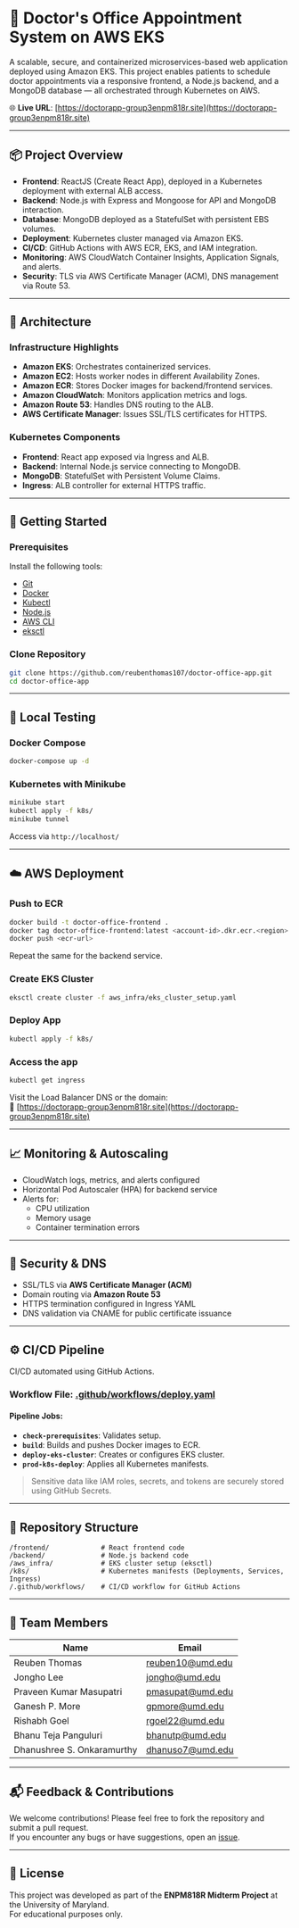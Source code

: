 # 🏥 Doctor's Office Appointment System on AWS EKS

A scalable, secure, and containerized microservices-based web application deployed using Amazon EKS. This project enables patients to schedule doctor appointments via a responsive frontend, a Node.js backend, and a MongoDB database — all orchestrated through Kubernetes on AWS.

🌐 **Live URL**: [https://doctorapp-group3enpm818r.site](https://doctorapp-group3enpm818r.site)

---

## 📦 Project Overview

- **Frontend**: ReactJS (Create React App), deployed in a Kubernetes deployment with external ALB access.
- **Backend**: Node.js with Express and Mongoose for API and MongoDB interaction.
- **Database**: MongoDB deployed as a StatefulSet with persistent EBS volumes.
- **Deployment**: Kubernetes cluster managed via Amazon EKS.
- **CI/CD**: GitHub Actions with AWS ECR, EKS, and IAM integration.
- **Monitoring**: AWS CloudWatch Container Insights, Application Signals, and alerts.
- **Security**: TLS via AWS Certificate Manager (ACM), DNS management via Route 53.

---

## 🧭 Architecture

### Infrastructure Highlights

- **Amazon EKS**: Orchestrates containerized services.
- **Amazon EC2**: Hosts worker nodes in different Availability Zones.
- **Amazon ECR**: Stores Docker images for backend/frontend services.
- **Amazon CloudWatch**: Monitors application metrics and logs.
- **Amazon Route 53**: Handles DNS routing to the ALB.
- **AWS Certificate Manager**: Issues SSL/TLS certificates for HTTPS.

### Kubernetes Components

- **Frontend**: React app exposed via Ingress and ALB.
- **Backend**: Internal Node.js service connecting to MongoDB.
- **MongoDB**: StatefulSet with Persistent Volume Claims.
- **Ingress**: ALB controller for external HTTPS traffic.

---

## 🚀 Getting Started

### Prerequisites

Install the following tools:

- [Git](https://git-scm.com/downloads)
- [Docker](https://www.docker.com/products/docker-desktop)
- [Kubectl](https://kubernetes.io/docs/tasks/tools/)
- [Node.js](https://nodejs.org/)
- [AWS CLI](https://docs.aws.amazon.com/cli/)
- [eksctl](https://eksctl.io/)

### Clone Repository

```bash
git clone https://github.com/reubenthomas107/doctor-office-app.git
cd doctor-office-app
```

---

## 🐳 Local Testing

### Docker Compose

```bash
docker-compose up -d
```

### Kubernetes with Minikube

```bash
minikube start
kubectl apply -f k8s/
minikube tunnel
```

Access via `http://localhost/`

---

## ☁️ AWS Deployment

### Push to ECR

```bash
docker build -t doctor-office-frontend .
docker tag doctor-office-frontend:latest <account-id>.dkr.ecr.<region>.amazonaws.com/doctor-office-frontend:v1
docker push <ecr-url>
```

Repeat the same for the backend service.

### Create EKS Cluster

```bash
eksctl create cluster -f aws_infra/eks_cluster_setup.yaml
```

### Deploy App

```bash
kubectl apply -f k8s/
```

### Access the app

```bash
kubectl get ingress
```

Visit the Load Balancer DNS or the domain:  
🔗 [https://doctorapp-group3enpm818r.site](https://doctorapp-group3enpm818r.site)

---

## 📈 Monitoring & Autoscaling

- CloudWatch logs, metrics, and alerts configured
- Horizontal Pod Autoscaler (HPA) for backend service
- Alerts for:
  - CPU utilization
  - Memory usage
  - Container termination errors

---

## 🔐 Security & DNS

- SSL/TLS via **AWS Certificate Manager (ACM)**
- Domain routing via **Amazon Route 53**
- HTTPS termination configured in Ingress YAML
- DNS validation via CNAME for public certificate issuance

---

## ⚙️ CI/CD Pipeline

CI/CD automated using GitHub Actions.

### Workflow File: [.github/workflows/deploy.yaml](.github/workflows/deploy.yaml)

#### Pipeline Jobs:

- **`check-prerequisites`**: Validates setup.
- **`build`**: Builds and pushes Docker images to ECR.
- **`deploy-eks-cluster`**: Creates or configures EKS cluster.
- **`prod-k8s-deploy`**: Applies all Kubernetes manifests.

> Sensitive data like IAM roles, secrets, and tokens are securely stored using GitHub Secrets.

---

## 📂 Repository Structure

```
/frontend/             # React frontend code
/backend/              # Node.js backend code
/aws_infra/            # EKS cluster setup (eksctl)
/k8s/                  # Kubernetes manifests (Deployments, Services, Ingress)
/.github/workflows/    # CI/CD workflow for GitHub Actions
```

---

## 👥 Team Members

| Name                         | Email                    |
|------------------------------|--------------------------|
| Reuben Thomas                | reuben10@umd.edu         |
| Jongho Lee                   | jongho@umd.edu           |
| Praveen Kumar Masupatri      | pmasupat@umd.edu         |
| Ganesh P. More               | gpmore@umd.edu           |
| Rishabh Goel                 | rgoel22@umd.edu          |
| Bhanu Teja Panguluri         | bhanutp@umd.edu          |
| Dhanushree S. Onkaramurthy   | dhanuso7@umd.edu         |

---

## 📬 Feedback & Contributions

We welcome contributions! Please feel free to fork the repository and submit a pull request.  
If you encounter any bugs or have suggestions, open an [issue](https://github.com/reubenthomas107/doctor-office-app/issues).

---

## 📜 License

This project was developed as part of the **ENPM818R Midterm Project** at the University of Maryland.  
For educational purposes only.

